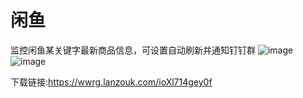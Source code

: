 # 闲鱼
监控闲鱼某关键字最新商品信息，可设置自动刷新并通知钉钉群
![image](https://github.com/dijiaatm009/xianyu/assets/118505205/1041b2ef-c93b-4f1f-8dfb-d6cefdcc4883)
![image](https://github.com/dijiaatm009/xianyu/assets/118505205/3bd88515-d208-439a-a11f-2d907137d819)

下载链接:https://wwrg.lanzouk.com/ioXl714gey0f

